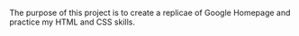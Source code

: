 The purpose of this project is to create a replicae of Google Homepage and practice my HTML and CSS skills.
